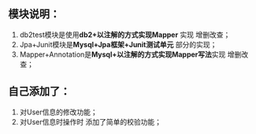 ## 模块说明：
1. db2test模块是使用**db2+以注解的方式实现Mapper** 实现 增删改查；
2. Jpa+Junit模块是**Mysql+Jpa框架+Junit测试单元**  部分的实现；
3. Mapper+Annotation是**Mysql+以注解的方式实现Mapper写法**实现 增删改查；

## 自己添加了：

1. 对User信息的修改功能；
2. 对User信息时操作时 添加了简单的校验功能；





